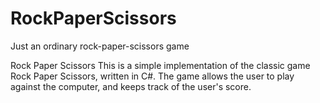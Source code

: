 # RockPaperScissors
Just an ordinary rock-paper-scissors game

Rock Paper Scissors
This is a simple implementation of the classic game Rock Paper Scissors, written in C#. The game allows the user to play against the computer, and keeps track of the user's score.
